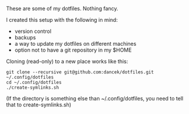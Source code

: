 These are some of my dotfiles. Nothing fancy.

I created this setup with the following in mind:
 * version control
 * backups
 * a way to update my dotfiles on different machines
 * option not to have a git repository in my $HOME

Cloning (read-only) to a new place works like this:

    git clone --recursive git@github.com:dancek/dotfiles.git ~/.config/dotfiles
    cd ~/.config/dotfiles
    ./create-symlinks.sh

(If the directory is something else than ~/.config/dotfiles, you need to tell that to create-symlinks.sh)
